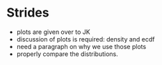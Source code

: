 Strides
=============

* plots are given over to JK
* discussion of plots is required: density and ecdf
* need a paragraph on why we use those plots
* properly compare the distributions.
